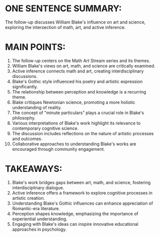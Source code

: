 # ONE SENTENCE SUMMARY:
The follow-up discusses William Blake's influence on art and science, exploring the intersection of math, art, and active inference.

# MAIN POINTS:
1. The follow-up centers on the Math Art Stream series and its themes.
2. William Blake's views on art, math, and science are critically examined.
3. Active inference connects math and art, creating interdisciplinary discussions.
4. Blake's Gothic style influenced his poetry and artistic expression significantly.
5. The relationship between perception and knowledge is a recurring theme.
6. Blake critiques Newtonian science, promoting a more holistic understanding of reality.
7. The concept of "minute particulars" plays a crucial role in Blake's philosophy.
8. Various interpretations of Blake's work highlight its relevance to contemporary cognitive science.
9. The discussion includes reflections on the nature of artistic processes and outcomes.
10. Collaborative approaches to understanding Blake's works are encouraged through community engagement.

# TAKEAWAYS:
1. Blake's work bridges gaps between art, math, and science, fostering interdisciplinary dialogue.
2. Active inference offers a framework to explore cognitive processes in artistic creation.
3. Understanding Blake's Gothic influences can enhance appreciation of Romantic-era literature.
4. Perception shapes knowledge, emphasizing the importance of experiential understanding.
5. Engaging with Blake's ideas can inspire innovative educational approaches in psychology.

